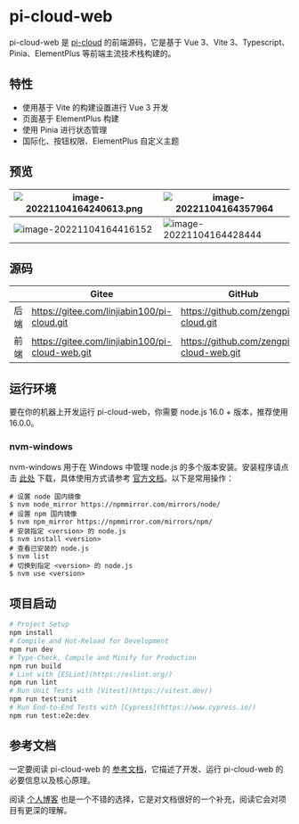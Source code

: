 # pi-cloud-web

pi-cloud-web 是 [pi-cloud](https://gitee.com/linjiabin100/pi-cloud.git) 的前端源码，它是基于 Vue 3、Vite 3、Typescript、Pinia、ElementPlus 等前端主流技术栈构建的。

## 特性

- 使用基于 Vite 的构建设置进行 Vue 3 开发
- 页面基于 ElementPlus 构建
- 使用 Pinia 进行状态管理
- 国际化、按钮权限、ElementPlus 自定义主题

## 预览

| ![image-20221104164240613.png](https://gitee.com/linjiabin100/pi-cloud-resource/raw/master/imgs/image-20221104164240613.png) | ![image-20221104164357964](https://gitee.com/linjiabin100/pi-cloud-resource/raw/master/imgs/image-20221104164357964.png) |
| ------------------------------------------------------------ | ------------------------------------------------------------ |
| ![image-20221104164416152](https://gitee.com/linjiabin100/pi-cloud-resource/raw/master/imgs/image-20221104164416152.png) | ![image-20221104164428444](https://gitee.com/linjiabin100/pi-cloud-resource/raw/master/imgs/image-20221104164428444.png) |

## 源码

|      | Gitee                                           | GitHub                                     |
| ---- | ----------------------------------------------- | ------------------------------------------ |
| 后端 | https://gitee.com/linjiabin100/pi-cloud.git     | https://github.com/zengpi/pi-cloud.git     |
| 前端 | https://gitee.com/linjiabin100/pi-cloud-web.git | https://github.com/zengpi/pi-cloud-web.git |

## 运行环境  

要在你的机器上开发运行 pi-cloud-web，你需要 node.js 16.0 + 版本，推荐使用 16.0.0。

### nvm-windows

nvm-windows 用于在 Windows 中管理 node.js 的多个版本安装。安装程序请点击 [此处](https://github.com/coreybutler/nvm-windows/releases) 下载，具体使用方式请参考 [官方文档](https://github.com/coreybutler/nvm-windows)。以下是常用操作：

```shell
# 设置 node 国内镜像
$ nvm node_mirror https://npmmirror.com/mirrors/node/
# 设置 npm 国内镜像
$ nvm npm_mirror https://npmmirror.com/mirrors/npm/
# 安装指定 <version> 的 node.js
$ nvm install <version>
# 查看已安装的 node.js
$ nvm list
# 切换到指定 <version> 的 node.js
$ nvm use <version>
```

## 项目启动

```bash
# Project Setup
npm install
# Compile and Hot-Reload for Development
npm run dev
# Type-Check, Compile and Minify for Production
npm run build
# Lint with [ESLint](https://eslint.org/)
npm run lint
# Run Unit Tests with [Vitest](https://vitest.dev/)
npm run test:unit
# Run End-to-End Tests with [Cypress](https://www.cypress.io/)
npm run test:e2e:dev
```

## 参考文档

一定要阅读 pi-cloud-web 的 [参考文档](https://www.yuque.com/zengpi/szfuh0)，它描述了开发、运行 pi-cloud-web 的必要信息以及核心原理。

阅读 [个人博客](https://www.cnblogs.com/zn-pi/) 也是一个不错的选择，它是对文档很好的一个补充，阅读它会对项目有更深的理解。
